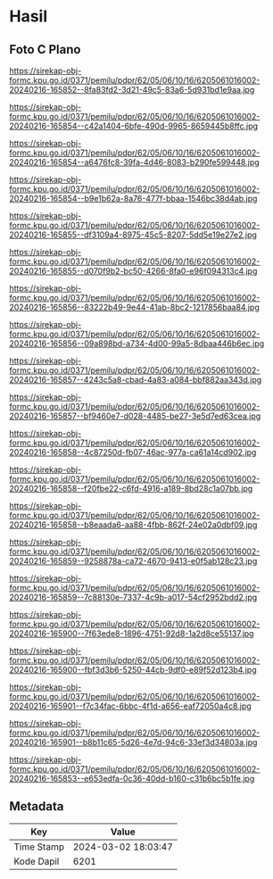 # Hasil

## Foto C Plano

https://sirekap-obj-formc.kpu.go.id/0371/pemilu/pdpr/62/05/06/10/16/6205061016002-20240216-165852--8fa83fd2-3d21-49c5-83a6-5d931bd1e9aa.jpg

https://sirekap-obj-formc.kpu.go.id/0371/pemilu/pdpr/62/05/06/10/16/6205061016002-20240216-165854--c42a1404-6bfe-490d-9965-8659445b8ffc.jpg

https://sirekap-obj-formc.kpu.go.id/0371/pemilu/pdpr/62/05/06/10/16/6205061016002-20240216-165854--a6476fc8-39fa-4d46-8083-b290fe599448.jpg

https://sirekap-obj-formc.kpu.go.id/0371/pemilu/pdpr/62/05/06/10/16/6205061016002-20240216-165854--b9e1b62a-8a76-477f-bbaa-1546bc38d4ab.jpg

https://sirekap-obj-formc.kpu.go.id/0371/pemilu/pdpr/62/05/06/10/16/6205061016002-20240216-165855--df3109a4-8975-45c5-8207-5dd5e19e27e2.jpg

https://sirekap-obj-formc.kpu.go.id/0371/pemilu/pdpr/62/05/06/10/16/6205061016002-20240216-165855--d070f9b2-bc50-4266-8fa0-e96f094313c4.jpg

https://sirekap-obj-formc.kpu.go.id/0371/pemilu/pdpr/62/05/06/10/16/6205061016002-20240216-165856--83222b49-9e44-41ab-8bc2-1217856baa84.jpg

https://sirekap-obj-formc.kpu.go.id/0371/pemilu/pdpr/62/05/06/10/16/6205061016002-20240216-165856--09a898bd-a734-4d00-99a5-8dbaa446b6ec.jpg

https://sirekap-obj-formc.kpu.go.id/0371/pemilu/pdpr/62/05/06/10/16/6205061016002-20240216-165857--4243c5a8-cbad-4a83-a084-bbf882aa343d.jpg

https://sirekap-obj-formc.kpu.go.id/0371/pemilu/pdpr/62/05/06/10/16/6205061016002-20240216-165857--bf9460e7-d028-4485-be27-3e5d7ed63cea.jpg

https://sirekap-obj-formc.kpu.go.id/0371/pemilu/pdpr/62/05/06/10/16/6205061016002-20240216-165858--4c87250d-fb07-46ac-977a-ca61a14cd902.jpg

https://sirekap-obj-formc.kpu.go.id/0371/pemilu/pdpr/62/05/06/10/16/6205061016002-20240216-165858--f20fbe22-c6fd-4916-a189-8bd28c1a07bb.jpg

https://sirekap-obj-formc.kpu.go.id/0371/pemilu/pdpr/62/05/06/10/16/6205061016002-20240216-165858--b8eaada6-aa88-4fbb-862f-24e02a0dbf09.jpg

https://sirekap-obj-formc.kpu.go.id/0371/pemilu/pdpr/62/05/06/10/16/6205061016002-20240216-165859--9258878a-ca72-4670-9413-e0f5ab128c23.jpg

https://sirekap-obj-formc.kpu.go.id/0371/pemilu/pdpr/62/05/06/10/16/6205061016002-20240216-165859--7c88130e-7337-4c9b-a017-54cf2952bdd2.jpg

https://sirekap-obj-formc.kpu.go.id/0371/pemilu/pdpr/62/05/06/10/16/6205061016002-20240216-165900--7f63ede8-1896-4751-92d8-1a2d8ce55137.jpg

https://sirekap-obj-formc.kpu.go.id/0371/pemilu/pdpr/62/05/06/10/16/6205061016002-20240216-165900--fbf3d3b6-5250-44cb-9df0-e89f52d123b4.jpg

https://sirekap-obj-formc.kpu.go.id/0371/pemilu/pdpr/62/05/06/10/16/6205061016002-20240216-165901--f7c34fac-6bbc-4f1d-a656-eaf72050a4c8.jpg

https://sirekap-obj-formc.kpu.go.id/0371/pemilu/pdpr/62/05/06/10/16/6205061016002-20240216-165901--b8b11c65-5d26-4e7d-94c6-33ef3d34803a.jpg

https://sirekap-obj-formc.kpu.go.id/0371/pemilu/pdpr/62/05/06/10/16/6205061016002-20240216-165853--e653edfa-0c36-40dd-b160-c31b6bc5b1fe.jpg


## Metadata

| Key        | Value               |
| ---------- | ------------------- |
| Time Stamp | 2024-03-02 18:03:47 |
| Kode Dapil | 6201                |



